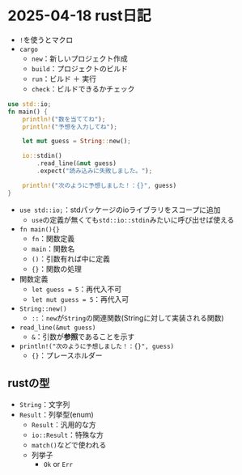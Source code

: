 # 2025-04-18 rust日記

- `!`を使うとマクロ
- `cargo`
  - `new`：新しいプロジェクト作成
  - `build`：プロジェクトのビルド
  - `run`：ビルド ＋ 実行
  - `check`：ビルドできるかチェック

```rust
use std::io;
fn main() {
    println!("数を当ててね");
    println!("予想を入力してね");

    let mut guess = String::new();

    io::stdin()
        .read_line(&mut guess)
        .expect("読み込みに失敗しました。");

    println!("次のように予想しました！：{}", guess)
}

```

- `use std::io;`：stdパッケージのioライブラリをスコープに追加
  - `use`の定義が無くても`std::io::stdin`みたいに呼び出せば使える
- `fn main(){}`
  - `fn`：関数定義
  - `main`：関数名
  - `()`：引数有れば中に定義
  - `{}`：関数の処理
- 関数定義
  - `let guess = 5`：再代入不可
  - `let mut guess = 5`：再代入可
- `String::new()`
  - `::`：`new`が`String`の関連関数(Stringに対して実装される関数)
- `read_line(&mut guess)`
  - `&`：引数が**参照**であることを示す
- `println!("次のように予想しました！：{}", guess)`
  - `{}`：プレースホルダー

## rustの型
- `String`：文字列
- `Result`：列挙型(enum)
  - `Result`：汎用的な方
  - `io::Result`：特殊な方
  - `match()`などで使われる
  - 列挙子
    - `Ok` or `Err`
